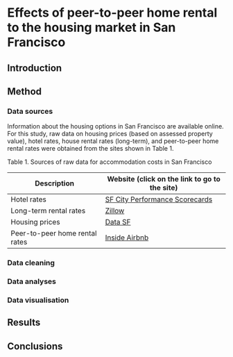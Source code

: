 # Effects of peer-to-peer home rental to the housing market in San Francisco
## Introduction
## Method
### Data sources
Information about the housing options in San Francisco are available online. For this study, raw data on housing prices (based on assessed property value), hotel rates, house rental rates (long-term), and peer-to-peer home rental rates were obtained from the sites shown in Table 1.

Table 1. Sources of raw data for accommodation costs in San Francisco

|Description|Website (click on the link to go to the site)|
|---|---|
|Hotel rates|[SF City Performance Scorecards](https://sfgov.org/scorecards/tourism)|
|Long-term rental rates|[Zillow](https://www.zillow.com/san-francisco-ca/home-values/)|
|Housing prices|[Data SF](https://data.sfgov.org/Housing-and-Buildings/Assessments-by-Year-and-Neighborhood-Code/qxzx-hau5)|
|Peer-to-peer home rental rates|[Inside Airbnb](http://insideairbnb.com/san-francisco/?neighbourhood=&filterEntireHomes=false&filterHighlyAvailable=false&filterRecentReviews=false&filterMultiListings=false)|

### Data cleaning
### Data analyses
### Data visualisation
## Results
## Conclusions
